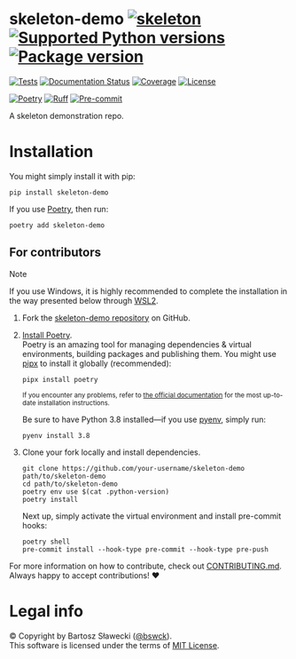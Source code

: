 # skeleton-demo [![skeleton](https://img.shields.io/badge/735502e-skeleton?label=%F0%9F%92%80%20bswck/skeleton&labelColor=black&color=grey&link=https%3A//github.com/bswck/skeleton)](https://github.com/bswck/skeleton/tree/735502e) [![Supported Python versions](https://img.shields.io/pypi/pyversions/skeleton-demo.svg?logo=python&label=Python)](https://pypi.org/project/skeleton-demo/) [![Package version](https://img.shields.io/pypi/v/skeleton-demo?label=PyPI)](https://pypi.org/project/skeleton-demo/)

[![Tests](https://github.com/bswck/skeleton-demo/actions/workflows/test.yml/badge.svg)](https://github.com/bswck/skeleton-demo/actions/workflows/test.yml)
[![Documentation Status](https://readthedocs.org/projects/skeleton-demo/badge/?version=latest)](https://skeleton-demo.readthedocs.io/en/latest/?badge=latest)
[![Coverage](https://coverage-badge.samuelcolvin.workers.dev/bswck/skeleton-demo.svg)](https://coverage-badge.samuelcolvin.workers.dev/redirect/bswck/skeleton-demo)
[![License](https://img.shields.io/github/license/bswck/skeleton-demo.svg?label=License)](https://github.com/bswck/skeleton-demo/blob/HEAD/LICENSE)

[![Poetry](https://img.shields.io/endpoint?url=https://python-poetry.org/badge/v0.json)](https://python-poetry.org/)
[![Ruff](https://img.shields.io/endpoint?url=https://raw.githubusercontent.com/astral-sh/ruff/main/assets/badge/v2.json)](https://github.com/astral-sh/ruff)
[![Pre-commit](https://img.shields.io/badge/pre--commit-enabled-brightgreen?logo=pre-commit&logoColor=white)](https://github.com/pre-commit/pre-commit)

A skeleton demonstration repo.

# Installation



You might simply install it with pip:

```shell
pip install skeleton-demo
```

If you use [Poetry](https://python-poetry.org/), then run:

```shell
poetry add skeleton-demo
```

## For contributors

<!--
This section was generated from bswck/skeleton@735502e.
Instead of changing this particular file, you might want to alter the template:
https://github.com/bswck/skeleton/tree/735502e/project/README.md.jinja
-->

> [!Note]
> If you use Windows, it is highly recommended to complete the installation in the way presented below through [WSL2](https://learn.microsoft.com/en-us/windows/wsl/install).



1.  Fork the [skeleton-demo repository](https://github.com/bswck/skeleton-demo) on GitHub.

1.  [Install Poetry](https://python-poetry.org/docs/#installation).<br/>
    Poetry is an amazing tool for managing dependencies & virtual environments, building packages and publishing them.
    You might use [pipx](https://github.com/pypa/pipx#readme) to install it globally (recommended):

    ```shell
    pipx install poetry
    ```

    <sub>If you encounter any problems, refer to [the official documentation](https://python-poetry.org/docs/#installation) for the most up-to-date installation instructions.</sub>

    Be sure to have Python 3.8 installed—if you use [pyenv](https://github.com/pyenv/pyenv#readme), simply run:

    ```shell
    pyenv install 3.8
    ```

1.  Clone your fork locally and install dependencies.

    ```shell
    git clone https://github.com/your-username/skeleton-demo path/to/skeleton-demo
    cd path/to/skeleton-demo
    poetry env use $(cat .python-version)
    poetry install
    ```

    Next up, simply activate the virtual environment and install pre-commit hooks:

    ```shell
    poetry shell
    pre-commit install --hook-type pre-commit --hook-type pre-push
    ```

For more information on how to contribute, check out [CONTRIBUTING.md](https://github.com/bswck/skeleton-demo/blob/HEAD/CONTRIBUTING.md).<br/>
Always happy to accept contributions! ❤️


# Legal info
© Copyright by Bartosz Sławecki ([@bswck](https://github.com/bswck)).
<br />This software is licensed under the terms of [MIT License](https://github.com/bswck/skeleton-demo/blob/HEAD/LICENSE).
